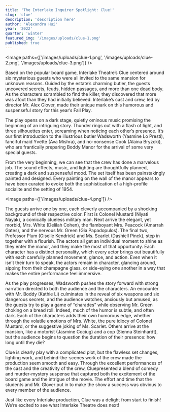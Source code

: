 ```yaml
---
title: 'The Interlake Inquirer Spotlight: Clue!'
slug: 'clue'
description: 'description here'
author: 'Alexandra Hui'
year: '2022'
quarter: 'winter'
featured_img: '/images/uploads/clue-1.png'
published: true
---
```


<script>
    import Image from "$lib/components/image.svelte";
</script>

<Image paths={['/images/uploads/clue-1.png', '/images/uploads/clue-2.png', '/images/uploads/clue-3.png']} />

Based on the popular board game, Interlake Theatre’s Clue centered around six mysterious guests who were all invited to the same mansion for unknown reasons. Guided by the estate’s charming butler, the guests uncovered secrets, feuds, hidden passages, and more than one dead body. As the characters scrambled to find the killer, they discovered that more was afoot than they had initially believed. Interlake’s cast and crew, led by director Mr. Alex Glover, made their unique mark on this humorous and suspenseful story for this year’s Fall Play.

The play opens on a dark stage, quietly ominous music promising the beginning of an intriguing story. Thunder rings out with a flash of light, and three silhouettes enter, screaming when noticing each other’s presence. It’s our first introduction to the illustrious butler Wadsworth (Yasmine Lo Presti), fanciful maid Yvette (Ava Mishra), and no-nonsense Cook (Alaina Bryzcki), who are frantically preparing Boddy Manor for the arrival of some very special guests.

From the very beginning, we can see that the crew has done a marvelous job. The sound effects, music, and lighting are thoughtfully planned, creating a dark and suspenseful mood. The set itself has been painstakingly painted and designed. Every painting on the wall of the manor appears to have been curated to evoke both the sophistication of a high-profile socialite and the setting of 1954.

<Image paths={['/images/uploads/clue-4.png']} />

The guests arrive one by one, each cleverly accompanied by a shocking background of their respective color. First is Colonel Mustard (Niyati Nayak), a comically clueless military man. Next arrive the elegant, yet morbid, Mrs. White (Delilah Cohen), the flamboyant Mrs. Peacock (Amarrah Gates), and the nervous Mr. Green (Gia Papadopulos). The final two, Professor Plum (Giselle Kendrick) and Ms. Scarlet (Dashiell Pinck), step in together with a flourish. The actors all get an individual moment to shine as they enter the manor, and they make the most of that opportunity. Each character has a distinct personality, which every actor brings out beautifully with each carefully planned movement, glance, and action. Even when it isn’t their turn to speak, the actors remain in character, glancing around, sipping from their champagne glass, or side-eying one another in a way that makes the entire performance feel immersive.

As the play progresses, Wadsworth pushes the story forward with strong narration directed to both the audience and the characters. An encounter with Mr. Boddy (Kathie Li) culminates in the reveal of six weapons and six dangerous secrets, and the audience watches, anxiously but amused, as the guests try to play a game of “charades” while observing Mr. Green choking on a bread roll. Indeed, much of the humor is subtle, and often dark. Each of the characters adds their own humorous edge, whether through the volatile emotions of Mrs. White, the pure idiocy of Colonel Mustard, or the suggestive joking of Ms. Scarlet. Others arrive at the mansion, like a motorist (Jasmine Cociug) and a cop (Sienna Steinhardt), but the audience begins to question the duration of their presence: how long until they die?

Clue is clearly play with a complicated plot, but the flawless set changes, lighting work, and behind-the-scenes work of the crew made the production seem smooth and easy. Through the excellent performances of the cast and the creativity of the crew, Cluepresented a blend of comedy and murder-mystery suspense that captured both the excitement of the board game and the intrigue of the movie. The effort and time that the students and Mr. Glover put in to make the show a success was obvious to every member of the audience.

Just like every Interlake production, Clue was a delight from start to finish! We’re excited to see what Interlake Theatre does next!
